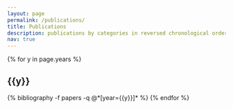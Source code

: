 ```yaml
---
layout: page
permalink: /publications/
title: Publications
description: publications by categories in reversed chronological order. generated by jekyll-scholar.
nav: true
---
```


<div class="publications">

{% for y in page.years %}
  <h2 class="year">{{y}}</h2>
  {% bibliography -f papers -q @*[year={{y}}]* %}
{% endfor %}

</div>
